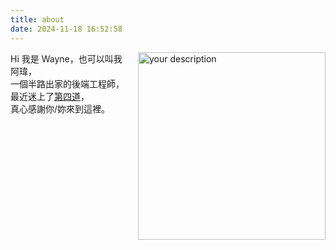 ```yaml
---
title: about
date: 2024-11-18 16:52:58
---
```


<div style="display: flex; align-items: flex-start; gap: 20px;">
    <div>
        Hi 我是 Wayne，也可以叫我阿瑋，<br>
        一個半路出家的後端工程師，<br>
        最近迷上了<a href="https://channel.circles.tw/books/11">第四道</a>，<br>
        真心感謝你/妳來到這裡。
    </div>
    <img src="/blog/images/about.jpg" alt="your description" style="width: 300px;" />
</div>


